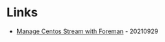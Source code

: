 # Links

* [Manage Centos Stream with Foreman](https://opensource.com/article/21/9/centos-stream-foreman) - 20210929
